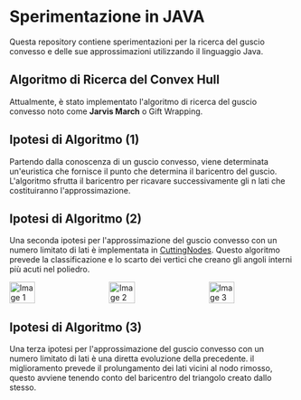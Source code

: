 # Sperimentazione in JAVA

Questa repository contiene sperimentazioni per la ricerca del guscio convesso e delle sue approssimazioni utilizzando il linguaggio Java.

## Algoritmo di Ricerca del Convex Hull

Attualmente, è stato implementato l'algoritmo di ricerca del guscio convesso noto come **Jarvis March** o Gift Wrapping. 

## Ipotesi di Algoritmo (1)

Partendo dalla conoscenza di un guscio convesso, viene determinata un'euristica che fornisce il punto che determina il baricentro del guscio. L'algoritmo sfrutta il baricentro per ricavare successivamente gli n lati che costituiranno l'approssimazione.

## Ipotesi di Algoritmo (2)

Una seconda ipotesi per l'approssimazione del guscio convesso con un numero limitato di lati è 
implementata in [CuttingNodes](../../../tesi2/ConvexHull/src/heuristics/CuttingNodes.java). Questo algoritmo prevede la classificazione 
e lo scarto dei vertici che creano gli angoli interni più acuti nel poliedro.
<div style="display: flex; justify-content: space-between;">
    <img src="media/cuttingNodes/10-5.png" alt="Image 1" width="30%">
    <img src="media/cuttingNodes/30-5.png" alt="Image 2" width="30%">
    <img src="media/cuttingNodes/50-5.png" alt="Image 3" width="30%">
</div>

## Ipotesi di Algoritmo (3)

Una terza ipotesi per l'approssimazione del guscio convesso con un numero limitato di lati è
una diretta evoluzione della precedente. il miglioramento prevede il prolungamento 
dei lati vicini al nodo rimosso, questo avviene tenendo conto del baricentro del triangolo creato
dallo stesso.
